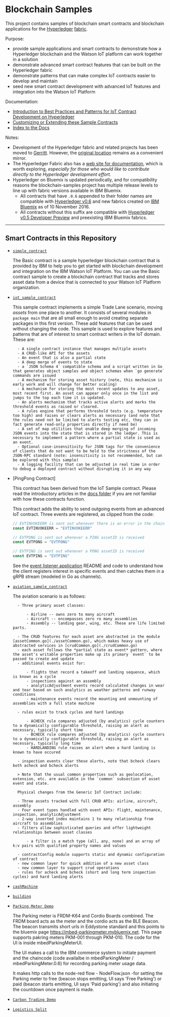 # Blockchain Samples

This project contains samples of blockchain smart contracts and blockchain applications for the [Hyperledger](https://github.com/hyperledger) [fabric](https://github.com/hyperledger/fabric). 

Purpose:

- provide sample applications and smart contracts to demonstrate how a Hyperledger blockchain and the Watson IoT platform can work together in a solution
- demonstrate advanced smart contract features that can be built on the Hyperledger fabric
- demonstrate patterns that can make complex IoT contracts easier to develop and maintain
- seed new smart contract development with advanced IoT features and integration into the Watson IoT Platform
 
Documentation:

- [Introduction to Best Practices and Patterns for IoT Contract Development on Hyperledger](https://github.com/jeffet/blockchain-samples/blob/master/docs/HyperledgerContractsIntroBestPracticesPatterns.md)
- [Customizing or Extending these Sample Contracts](https://github.com/jeffet/blockchain-samples/blob/master/docs/CustomizingTheSampleContract.md)
- [Index to the Docs](https://github.com/jeffet/blockchain-samples/blob/master/docs/README.md)

Notes:

- Development of the Hyperledger fabric and related projects has been moved to [Gerritt](https://gerrit.hyperledger.org/r/#/admin/projects/). However, the [original location](https://github.com/hyperledger/fabric/) remains as a convenient mirror. 
- The Hyperledger Fabric also has a [web site for documentation](http://hyperledger-fabric.readthedocs.io/en/latest/), which is worth exploring, *especially for those who would like to contribute directly to the Hyperledger development effort.*
- Hyperledger on Bluemix is updated periodically, and for compatibility reasons the blockchain-samples project has multiple release levels to line up with fabric versions available in IBM Bluemix. 
  - All contracts that have `.0.6` appended to their folder names are compatible with [Hyperledger v0.6](https://github.com/hyperledger/fabric/tree/v0.6) and new fabrics created on [IBM Bluemix](https://console.ng.bluemix.net/) as of 10 November 2016.
  - All contracts without this suffix are compatible with [Hyperledger v0.5 Developer Preview](https://github.com/hyperledger-archives/fabric/tree/v0.5-developer-preview) and preexisting IBM Bluemix fabrics.

---

## Smart Contracts in this Repository

- [`simple_contract`](https://github.com/jeffet/blockchain-samples/tree/master/contracts/basic/simple_contract)

    The Basic contract is a sample hyperledger blockchain contract that is provided by IBM to help you to get started with blockchain development and integration on the IBM Watson IoT Platform. You can use the Basic contract sample to create a blockchain contract that tracks and stores asset data from a device that is connected to your Watson IoT Platform organization.

- [`iot_sample_contract`](https://github.com/jeffet/blockchain-samples/tree/master/contracts/advanced/iot_sample_contract)
    
    This sample contract implements a simple Trade Lane scenario, moving *assets* from one place to another. It consists of several modules in `package main` that are all small enough to avoid creating separate packages in this first version. These add features that can be used without changing the code. This sample is used to explore features and patterns that are of interest to smart contract writers in the IoT domain. These are:

        - A single contract instance that manages multiple assets
        - A CRUD-like API for the assets
        - An event that is also a partial state
        - A deep merge of events to state
        - a `JSON Schema 4` compatible schema and a script written in Go that generates object samples and object schemas when `go generate` commands are issued
        - A mechanism for storing asset history (note, this mechanism is early work and will change for better scaling)
        - A mechanism for storing the most recent updates to any asset, most recent first. An asset can appear only once in the list and jumps to the top each time it is updated.
        - An alerts mechanism that tracks active alerts and marks the threshold events as raised or cleared.
        - A rules engine that performs threshold tests (e.g. temperature too high) and raises or clears alerts as necessary (and note that the rules need not be limited to alerts testing etc, they can in fact generate read-only properties directly if need be)
        - A set of map utilities that enable deep merging of incoming JSON events into the state that is stored in the ledger. This is necessary to implement a pattern where a partial state is used as an event.
        - Optional case-insensitivity for JSON tags for the convenience of clients that do not want to be held to the strictness of the JSON-RPC standard (note: insensitivity is not recommended, but can be explored with this sample)
        - A logging facility that can be adjusted in real time in order to debug a deployed contract without disrupting it in any way    

- [PingPong Contract]

    This contract has been derived from the IoT Sample contract. Please read the introductory articles in the [docs folder](https://github.com/jeffet/blockchain-samples/tree/master/docs) if you are not familiar with how these contracts function.

    This contract adds the ability to send outgoing events from an advanced IoT contract. Three events are registered, as clipped from the code:

    ``` go
    // EVTINVOKEERR is sent out whenever there is an error in the chaincode
    const EVTINVOKEERR = "EVTINVOKEERR"

    // EVTPONG is sent out whenever a PING assetID is received
    const EVTPONG = "EVTPONG"

    // EVTPING is sent out whenever a PONG assetID is received
    const EVTPING = "EVTPING"
    ```

    See the [event listener application](https://github.com/jeffet/blockchain-samples/tree/master/applications/event_listener) README and code to understand how the client registers interest in specific events and then catches them in a gRPB stream (modeled in Go as channels).

- [`aviation_sample_contract`](https://github.com/jeffet/blockchain-samples/tree/master/contracts/industry/aviation_sample_contract)

    The aviation scenario is as follows:

        - Three primary asset classes:

            - Airline -- owns zero to many aircraft
            - Aircraft -- encompasses zero ro many assemblies
            - Assembly -- landing gear, wing, etc. These are life limited parts.

        - The CRUD features for each asset are abstracted in the module [assetCommon.go](./assetCommon.go), which makes heavy use of abstracted services in [crudCommon.go](./crudCommon.go)  
        - each asset follows the *partial state as event* pattern, where the asset's writable properties make up its primary `event` to be passed to create and update
        - additional events exist for:

            - flights that record a takeoff and landing sequence, which is known as a cycle
            - inspections against an assembly
            - analyticAdjustment events record calculated changes in wear and tear based on such analytics as weather patterns and runway conditions
            - maintenance events record the mounting and unmounting of assemblies with a full state machine

        - rules exist to track cycles and hard landings

            - ACHECK rule compares adjusted (by analytics) cycle counters to a dynamically configurable threshold, raising an alert as necessary, typically short time
            - BCHECK rule compares adjusted (by analytics) cycle counters to a dynamically configurable threshold, raising an alert as necessary, typically long time
            - HARDLANDING rule raises an alert when a hard landing is known to have occured
            
        - inspection events clear these alerts, note that bcheck clears both acheck and bcheck alerts

        > Note that the usual common properties such as geolocation, extension, etc. are available in the `common` subsection of asset event and state.

        Physical changes from the Generic IoT Contract include:

        - Three assets tracked with full CRUD APIs: airline, aircraft, assembly
        - Four event types handled with event APIs: flight, maintenance, inspection, analyticAdjustment
        - 2-way inverted index maintains 1 to many relationship from aircraft to assemblies
        - filters allow sophisticated queries and offer lightweight relationships between asset classes

            - a filter is a match type (all, any, none) and an array of k:v pairs with qualified property names and values

        - contractConfig module supports static and dynamic configuration of contract
        - new common layer for quick addition of a new asset class
        - new common layer to support crud operations
        - rules for acheck and bcheck (short and long term inspection cycles) and hard landing alerts 

- [`cashMachine`](https://github.com/jeffet/blockchain-samples/tree/master/contracts/industry/cashMachine)

- [`building`](https://github.com/jeffet/blockchain-samples/tree/master/contracts/industry/building)

- [`Parking Meter Demo`](https://github.com/jeffet/blockchain-samples/tree/master/contracts/industry/parkingmeter)

    The Parking meter is FRDM-K64 and Cordio Boards combined. The FRDM board acts as the meter and the cordio acts as the BLE Beacon. The beacon transmits short urls in Eddystone standard and this points to the bluemix page https://mbed-parkingmeter.mybluemix.net. This page supports pakring meters PKM-001 through PKM-010. The code for the UI is inside mbedParkingMeterUI.

    The UI makes a call to the IBM commerce system to initiate payment and the chaincode (code availalbe in mbedParkingMeter / mbedParkingMeter.0.6) for recording parking meter usage data.

    It makes http calls to the node-red flow - NodeFlow.json -for setting the Parking meter to free (beacon stops emitting, UI says 'Free Parking') or paid (beacon starts emitting, UI says 'Paid parking') and also initiating the countdown once payment is made.

- [`Carbon Trading Demo`](https://github.com/jeffet/blockchain-samples/tree/master/contracts/industry/carbon_trading)

- [`Logistics Split`](https://github.com/jeffet/blockchain-samples/tree/master/contracts/industry/LogisticsSplit.0.6)
